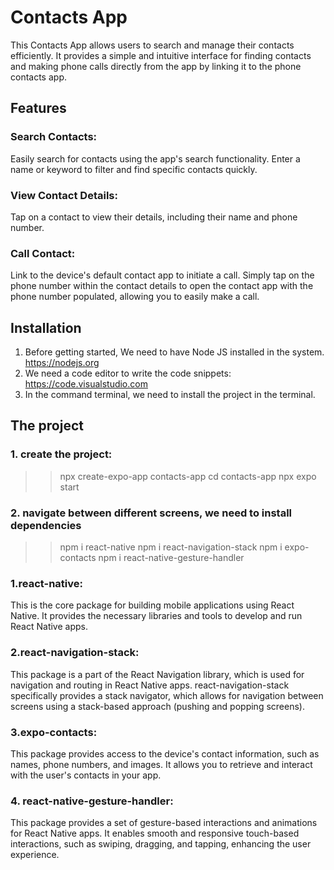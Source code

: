 # Contacts App
This Contacts App allows users to search and manage their contacts efficiently. It provides a simple and intuitive interface for finding contacts and making phone calls directly from the app by linking it to the phone contacts app.

## Features
### Search Contacts:
Easily search for contacts using the app's search functionality. Enter a name or keyword to filter and find specific contacts quickly.

### View Contact Details: 
Tap on a contact to view their details, including their name and phone number.

### Call Contact:
Link to the device's default contact app to initiate a call. Simply tap on the phone number within the contact details to open the contact app with the phone number populated, allowing you to easily make a call.

## Installation
1. Before getting started, We need to have Node JS installed in the system. https://nodejs.org
2. We need a code editor to write the code snippets: https://code.visualstudio.com
3. In the command terminal, we need to install the project in the terminal.

## The project
### 1. create the project: 
 >> npx create-expo-app contacts-app
 >> cd contacts-app
 >> npx expo start
### 2. navigate between different screens, we need to install dependencies
 >> npm i react-native
 >> npm i react-navigation-stack
 >> npm i expo-contacts
 >> npm i react-native-gesture-handler

### 1.react-native: 
This is the core package for building mobile applications using React Native. It provides the necessary libraries and tools to develop and run React Native apps.

### 2.react-navigation-stack: 
This package is a part of the React Navigation library, which is used for navigation and routing in React Native apps. react-navigation-stack specifically provides a stack navigator, which allows for navigation between screens using a stack-based approach (pushing and popping screens).

### 3.expo-contacts: 
This package provides access to the device's contact information, such as names, phone numbers, and images. It allows you to retrieve and interact with the user's contacts in your app.

### 4. react-native-gesture-handler: 
This package provides a set of gesture-based interactions and animations for React Native apps. It enables smooth and responsive touch-based interactions, such as swiping, dragging, and tapping, enhancing the user experience.
